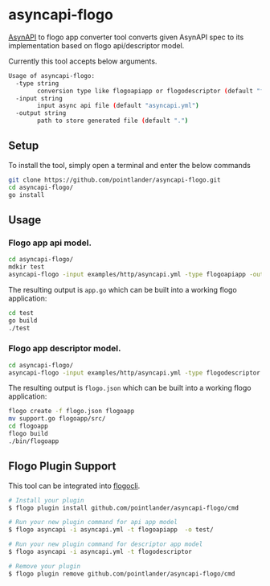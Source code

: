 # asyncapi-flogo
[AsynAPI](https://github.com/asyncapi/asyncapi) to flogo app converter tool converts given AsynAPI spec to its implementation based on flogo api/descriptor model.

Currently this tool accepts below arguments.
```sh
Usage of asyncapi-flogo:
  -type string
        conversion type like flogoapiapp or flogodescriptor (default "flogoapiapp")
  -input string
        input async api file (default "asyncapi.yml")
  -output string
        path to store generated file (default ".")
```

## Setup
To install the tool, simply open a terminal and enter the below commands
```sh
git clone https://github.com/pointlander/asyncapi-flogo.git
cd asyncapi-flogo/
go install
```

## Usage
### Flogo app api model.
```sh
cd asyncapi-flogo/
mdkir test
asyncapi-flogo -input examples/http/asyncapi.yml -type flogoapiapp -output test/
```
The resulting output is `app.go` which can be built into a working flogo application:
```sh
cd test
go build
./test
```

### Flogo app descriptor model.
```sh
cd asyncapi-flogo/
asyncapi-flogo -input examples/http/asyncapi.yml -type flogodescriptor
```
The resulting output is `flogo.json` which can be built into a working flogo application:
```sh
flogo create -f flogo.json flogoapp
mv support.go flogoapp/src/
cd flogoapp
flogo build
./bin/flogoapp
```

## Flogo Plugin Support
This tool can be integrated into [flogocli](https://github.com/project-flogo/cli).
```sh
# Install your plugin
$ flogo plugin install github.com/pointlander/asyncapi-flogo/cmd

# Run your new plugin command for api app model
$ flogo asyncapi -i asyncapi.yml -t flogoapiapp  -o test/

# Run your new plugin command for descriptor app model
$ flogo asyncapi -i asyncapi.yml -t flogodescriptor

# Remove your plugin
$ flogo plugin remove github.com/pointlander/asyncapi-flogo/cmd
```
